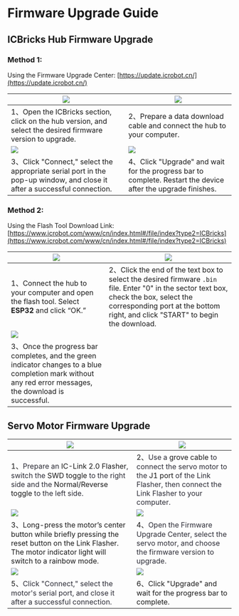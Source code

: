 # Firmware Upgrade Guide
## ICBricks Hub Firmware Upgrade  
### Method 1:   
Using the Firmware Upgrade Center: [https://update.icrobot.cn/](https://update.icrobot.cn/)

| ![](img/FirmwareUpgradeGuide01.gif) | ![](img/FirmwareUpgradeGuide02,gif) |
| --- | --- |
| 1、Open the ICBricks section, click on the hub version, and select the desired firmware version to upgrade.   | 2、Prepare a data download cable and connect the hub to your computer.   |
| ![](img/FirmwareUpgradeGuide03.gif) | ![](img/FirmwareUpgradeGuide04.gif) |
| 3、Click "Connect," select the appropriate serial port in the pop-up window, and close it after a successful connection.   | 4、Click "Upgrade" and wait for the progress bar to complete. Restart the device after the upgrade finishes.   |


### Method 2:  
 Using the Flash Tool  Download Link:  [https://www.icrobot.com/www/cn/index.html#/file/index?type2=ICBricks](https://www.icrobot.com/www/cn/index.html#/file/index?type2=ICBricks)

| ![](img/FirmwareUpgradeGuide0401.gif) | ![](img/FirmwareUpgradeGuide0402.gif) |
| --- | --- |
| 1、<font style="color:rgb(44, 44, 54);"></font>Connect the hub to your computer and open the flash tool. Select **ESP32** and click “OK.”   | 2、Click the end of the text box to select the desired firmware `.bin` file. Enter "0" in the sector text box, check the box, select the corresponding port at the bottom right, and click "START" to begin the download.   |
| ![](img/FirmwareUpgradeGuide0403.png) |  |
| 3、Once the progress bar completes, and the green indicator changes to a blue completion mark without any red error messages, the download is successful.   |  |


## Servo Motor Firmware Upgrade  
| ![](img/FirmwareUpgradeGuide0502.gif) | ![](img.FirmwareUpgradeGuide0501.gif) |
| --- | --- |
| 1、<font style="color:rgb(44, 44, 54);">Prepare an </font>IC-Link 2.0 Flasher<font style="color:rgb(44, 44, 54);">, switch the </font>SWD toggle<font style="color:rgb(44, 44, 54);"> to the right side and the </font>Normal/Reverse toggle<font style="color:rgb(44, 44, 54);"> to the left side.  </font> | 2、<font style="color:rgb(44, 44, 54);">Use a </font>grove cable<font style="color:rgb(44, 44, 54);"> to connect the servo motor to the </font>J1 port<font style="color:rgb(44, 44, 54);"> of the Link Flasher, then connect the Link Flasher to your computer.  </font> |
| ![](img/FirmwareUpgradeGuide05.gif) | ![](img/FirmwareUpgradeGuide06.gif) |
| 3、Long-press the motor’s center button while briefly pressing the reset button on the Link Flasher. The motor indicator light will switch to a rainbow mode.   | 4、<font style="color:rgb(44, 44, 54);">Open the Firmware Upgrade Center, select the servo motor, and choose the firmware version to upgrade.  </font> |
| ![](img/FirmwareUpgradeGuide07.gif) | ![](img/FirmwareUpgradeGuide08.gif) |
| 5、<font style="color:rgb(44, 44, 54);">Click "Connect," select the motor's serial port, and close it after a successful connection.  </font> | 6、Click "Upgrade" and wait for the progress bar to complete.   |



